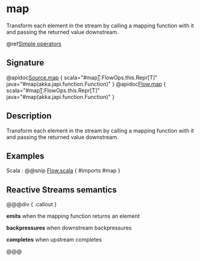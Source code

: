 # map

Transform each element in the stream by calling a mapping function with it and passing the returned value downstream.

@ref[Simple operators](../index.md#simple-operators)

## Signature

@apidoc[Source.map](Source) { scala="#map[T](f:Out=&gt;T):FlowOps.this.Repr[T]" java="#map(akka.japi.function.Function)" }
@apidoc[Flow.map](Flow) { scala="#map[T](f:Out=&gt;T):FlowOps.this.Repr[T]" java="#map(akka.japi.function.Function)" }

## Description

Transform each element in the stream by calling a mapping function with it and passing the returned value downstream.

## Examples

Scala
:  @@snip [Flow.scala](/gemini-docs/src/test/scala/docs/stream/operators/Map.scala) { #imports #map }

## Reactive Streams semantics

@@@div { .callout }

**emits** when the mapping function returns an element

**backpressures** when downstream backpressures

**completes** when upstream completes

@@@
